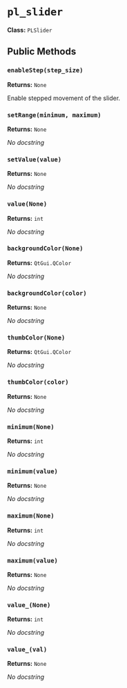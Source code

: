 # `pl_slider`

**Class:** `PLSlider`

## Public Methods

### `enableStep(step_size)`
**Returns:** `None`

Enable stepped movement of the slider.

### `setRange(minimum, maximum)`
**Returns:** `None`

_No docstring_

### `setValue(value)`
**Returns:** `None`

_No docstring_

### `value(None)`
**Returns:** `int`

_No docstring_

### `backgroundColor(None)`
**Returns:** `QtGui.QColor`

_No docstring_

### `backgroundColor(color)`
**Returns:** `None`

_No docstring_

### `thumbColor(None)`
**Returns:** `QtGui.QColor`

_No docstring_

### `thumbColor(color)`
**Returns:** `None`

_No docstring_

### `minimum(None)`
**Returns:** `int`

_No docstring_

### `minimum(value)`
**Returns:** `None`

_No docstring_

### `maximum(None)`
**Returns:** `int`

_No docstring_

### `maximum(value)`
**Returns:** `None`

_No docstring_

### `value_(None)`
**Returns:** `int`

_No docstring_

### `value_(val)`
**Returns:** `None`

_No docstring_